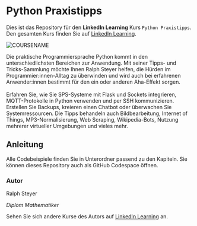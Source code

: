 # Python Praxistipps

Dies ist das Repository für den **LinkedIn Learning** Kurs `Python Praxistipps`. Den gesamten Kurs finden Sie auf [LinkedIn Learning][lil-course-url].

![COURSENAME][lil-thumbnail-url] 


Die praktische Programmiersprache Python kommt in den unterschiedlichsten Bereichen zur Anwendung.  Mit seiner Tipps- und Tricks-Sammlung möchte Ihnen Ralph Steyer helfen, die Hürden im Programmier:innen-Alltag zu überwinden und wird auch bei erfahrenen Anwender:innen bestimmt für den ein oder anderen Aha-Effekt sorgen.<br><br>
Erfahren Sie, wie Sie SPS-Systeme mit Flask und Sockets integrieren, MQTT-Protokolle in Python verwenden und per SSH kommunizieren. Erstellen Sie Backups, kreieren einen Chatbot oder überwachen Sie Systemressourcen. Die Tipps behandeln auch Bildbearbeitung, Internet of Things, MP3-Normalisierung, Web Scraping, Wikipedia-Bots, Nutzung mehrerer virtueller Umgebungen und vieles mehr.


## Anleitung

Alle Codebeispiele finden Sie in Unterordner passend zu den Kapiteln. Sie können dieses Repository auch als GitHub Codespace öffnen.

### Autor

Ralph Steyer

_Diplom Mathematiker_

Sehen Sie sich andere Kurse des Autors auf [LinkedIn Learning](https://www.linkedin.com/learning/instructors/ralph-steyer) an.

[0]: # (Replace these placeholder URLs with actual course URLs)
[lil-course-url]: https://www.linkedin.com/learning/python-praxistipps-jede-woche-neu
[lil-thumbnail-url]: https://media.licdn.com/dms/image/v2/D4E0DAQF0HwTLUCj2aQ/learning-public-crop_675_1200/B4EZgNpwOWHoAg-/0/1752575706347?e=2147483647&v=beta&t=lcuZOJBCNrJRADr1JfBJwGBbhwr2Ezned41_s3WxlCE

